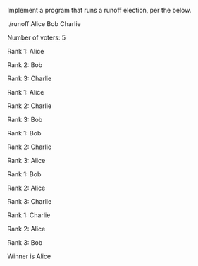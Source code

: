 Implement a program that runs a runoff election, per the below.

./runoff Alice Bob Charlie

Number of voters: 5

Rank 1: Alice

Rank 2: Bob

Rank 3: Charlie

Rank 1: Alice

Rank 2: Charlie

Rank 3: Bob

Rank 1: Bob

Rank 2: Charlie

Rank 3: Alice

Rank 1: Bob

Rank 2: Alice

Rank 3: Charlie

Rank 1: Charlie

Rank 2: Alice

Rank 3: Bob


Winner is Alice
